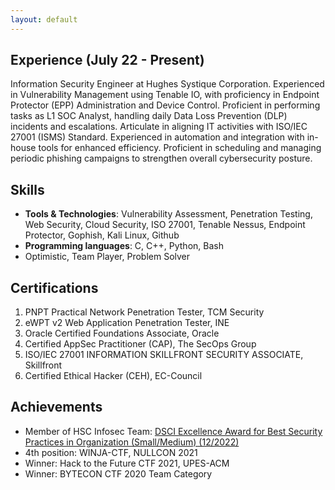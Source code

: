 ```yaml
---
layout: default
---
```


## Experience (July 22 - Present)

Information Security Engineer at Hughes Systique Corporation. Experienced in Vulnerability Management using Tenable IO, with proficiency in Endpoint Protector (EPP) Administration and Device Control. Proficient in performing tasks as L1 SOC Analyst, handling daily Data Loss Prevention (DLP) incidents and escalations. Articulate in aligning IT activities with ISO/IEC 27001 (ISMS) Standard. Experienced in automation and integration with in-house tools for enhanced efficiency. Proficient in scheduling and managing periodic phishing campaigns to strengthen overall cybersecurity posture.

<!--more-->
 
## Skills

<!--more-->

- **Tools & Technologies**: Vulnerability Assessment, Penetration Testing, Web Security, Cloud Security, ISO 27001, Tenable Nessus, Endpoint Protector, Gophish, Kali Linux, Github
- **Programming languages**: C, C++, Python, Bash
- Optimistic, Team Player, Problem Solver

## Certifications

<!--more-->

1. PNPT Practical Network Penetration Tester, TCM Security
2. eWPT v2 Web Application Penetration Tester, INE
3. Oracle Certified Foundations Associate, Oracle
4. Certified AppSec Practitioner (CAP), The SecOps Group
5. ISO/IEC 27001 INFORMATION SKILLFRONT SECURITY ASSOCIATE, Skillfront
6. Certified Ethical Hacker (CEH), EC-Council

## Achievements

- Member of HSC Infosec Team: [DSCI Excellence Award for Best Security Practices in Organization (Small/Medium) (12/2022)](https://www.dsci.in/content/dsci-excellence-awards-2022) 
- 4th position: WINJA-CTF, NULLCON 2021
- Winner: Hack to the Future CTF 2021, UPES-ACM
- Winner: BYTECON CTF 2020 Team Category
